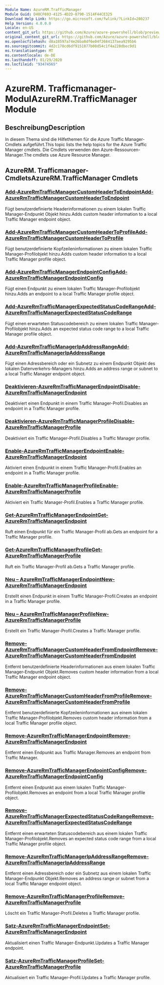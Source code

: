 ```yaml
---
Module Name: AzureRM.TrafficManager
Module Guid: D48CF693-4125-4D2D-8790-1514F44CE325
Download Help Link: https://go.microsoft.com/fwlink/?LinkId=280237
Help Version: 4.0.0.0
Locale: en-US
content_git_url: https://github.com/Azure/azure-powershell/blob/preview/src/ResourceManager/TrafficManager/Commands.TrafficManager2/help/AzureRM.TrafficManager.md
original_content_git_url: https://github.com/Azure/azure-powershell/blob/preview/src/ResourceManager/TrafficManager/Commands.TrafficManager2/help/AzureRM.TrafficManager.md
ms.openlocfilehash: d8a18597a74e26ba8df6e04f2684137aea9295b6
ms.sourcegitcommit: 4d2c178cd6df9151877b08d54c1f4a228dbec9d1
ms.translationtype: MT
ms.contentlocale: de-DE
ms.lasthandoff: 01/29/2020
ms.locfileid: "93474565"
---
```

# <span data-ttu-id="0301f-101">AzureRM. Trafficmanager-Modul</span><span class="sxs-lookup"><span data-stu-id="0301f-101">AzureRM.TrafficManager Module</span></span>
## <span data-ttu-id="0301f-102">Beschreibung</span><span class="sxs-lookup"><span data-stu-id="0301f-102">Description</span></span>
<span data-ttu-id="0301f-103">In diesem Thema sind die Hilfethemen für die Azure Traffic Manager-Cmdlets aufgeführt.</span><span class="sxs-lookup"><span data-stu-id="0301f-103">This topic lists the help topics for the Azure Traffic Manager cmdlets.</span></span> <span data-ttu-id="0301f-104">Die Cmdlets verwenden den Azure-Ressourcen-Manager.</span><span class="sxs-lookup"><span data-stu-id="0301f-104">The cmdlets use Azure Resource Manager.</span></span>

## <span data-ttu-id="0301f-105">AzureRM. Trafficmanager-Cmdlets</span><span class="sxs-lookup"><span data-stu-id="0301f-105">AzureRM.TrafficManager Cmdlets</span></span>
### [<span data-ttu-id="0301f-106">Add-AzureRmTrafficManagerCustomHeaderToEndpoint</span><span class="sxs-lookup"><span data-stu-id="0301f-106">Add-AzureRmTrafficManagerCustomHeaderToEndpoint</span></span>](Add-AzureRmTrafficManagerCustomHeaderToEndpoint.md)
<span data-ttu-id="0301f-107">Fügt benutzerdefinierte Headerinformationen zu einem lokalen Traffic Manager-Endpunkt Objekt hinzu.</span><span class="sxs-lookup"><span data-stu-id="0301f-107">Adds custom header information to a local Traffic Manager endpoint object.</span></span>

### [<span data-ttu-id="0301f-108">Add-AzureRmTrafficManagerCustomHeaderToProfile</span><span class="sxs-lookup"><span data-stu-id="0301f-108">Add-AzureRmTrafficManagerCustomHeaderToProfile</span></span>](Add-AzureRmTrafficManagerCustomHeaderToProfile.md)
<span data-ttu-id="0301f-109">Fügt benutzerdefinierte Kopfzeileninformationen zu einem lokalen Traffic Manager-Profilobjekt hinzu.</span><span class="sxs-lookup"><span data-stu-id="0301f-109">Adds custom header information to a local Traffic Manager profile object.</span></span>

### [<span data-ttu-id="0301f-110">Add-AzureRmTrafficManagerEndpointConfig</span><span class="sxs-lookup"><span data-stu-id="0301f-110">Add-AzureRmTrafficManagerEndpointConfig</span></span>](Add-AzureRmTrafficManagerEndpointConfig.md)
<span data-ttu-id="0301f-111">Fügt einen Endpunkt zu einem lokalen Traffic Manager-Profilobjekt hinzu.</span><span class="sxs-lookup"><span data-stu-id="0301f-111">Adds an endpoint to a local Traffic Manager profile object.</span></span>

### [<span data-ttu-id="0301f-112">Add-AzureRmTrafficManagerExpectedStatusCodeRange</span><span class="sxs-lookup"><span data-stu-id="0301f-112">Add-AzureRmTrafficManagerExpectedStatusCodeRange</span></span>](Add-AzureRmTrafficManagerExpectedStatusCodeRange.md)
<span data-ttu-id="0301f-113">Fügt einen erwarteten Statuscodebereich zu einem lokalen Traffic Manager-Profilobjekt hinzu.</span><span class="sxs-lookup"><span data-stu-id="0301f-113">Adds an expected status code range to a local Traffic Manager profile object.</span></span>

### [<span data-ttu-id="0301f-114">Add-AzureRmTrafficManagerIpAddressRange</span><span class="sxs-lookup"><span data-stu-id="0301f-114">Add-AzureRmTrafficManagerIpAddressRange</span></span>](Add-AzureRmTrafficManagerIpAddressRange.md)
<span data-ttu-id="0301f-115">Fügt einen Adressbereich oder ein Subnetz zu einem Endpunkt Objekt des lokalen Datenverkehrs-Managers hinzu.</span><span class="sxs-lookup"><span data-stu-id="0301f-115">Adds an address range or subnet to a local Traffic Manager endpoint object.</span></span>

### [<span data-ttu-id="0301f-116">Deaktivieren-AzureRmTrafficManagerEndpoint</span><span class="sxs-lookup"><span data-stu-id="0301f-116">Disable-AzureRmTrafficManagerEndpoint</span></span>](Disable-AzureRmTrafficManagerEndpoint.md)
<span data-ttu-id="0301f-117">Deaktiviert einen Endpunkt in einem Traffic Manager-Profil.</span><span class="sxs-lookup"><span data-stu-id="0301f-117">Disables an endpoint in a Traffic Manager profile.</span></span>

### [<span data-ttu-id="0301f-118">Deaktivieren-AzureRmTrafficManagerProfile</span><span class="sxs-lookup"><span data-stu-id="0301f-118">Disable-AzureRmTrafficManagerProfile</span></span>](Disable-AzureRmTrafficManagerProfile.md)
<span data-ttu-id="0301f-119">Deaktiviert ein Traffic Manager-Profil.</span><span class="sxs-lookup"><span data-stu-id="0301f-119">Disables a Traffic Manager profile.</span></span>

### [<span data-ttu-id="0301f-120">Enable-AzureRmTrafficManagerEndpoint</span><span class="sxs-lookup"><span data-stu-id="0301f-120">Enable-AzureRmTrafficManagerEndpoint</span></span>](Enable-AzureRmTrafficManagerEndpoint.md)
<span data-ttu-id="0301f-121">Aktiviert einen Endpunkt in einem Traffic Manager-Profil.</span><span class="sxs-lookup"><span data-stu-id="0301f-121">Enables an endpoint in a Traffic Manager profile.</span></span>

### [<span data-ttu-id="0301f-122">Enable-AzureRmTrafficManagerProfile</span><span class="sxs-lookup"><span data-stu-id="0301f-122">Enable-AzureRmTrafficManagerProfile</span></span>](Enable-AzureRmTrafficManagerProfile.md)
<span data-ttu-id="0301f-123">Aktiviert ein Traffic Manager-Profil.</span><span class="sxs-lookup"><span data-stu-id="0301f-123">Enables a Traffic Manager profile.</span></span>

### [<span data-ttu-id="0301f-124">Get-AzureRmTrafficManagerEndpoint</span><span class="sxs-lookup"><span data-stu-id="0301f-124">Get-AzureRmTrafficManagerEndpoint</span></span>](Get-AzureRmTrafficManagerEndpoint.md)
<span data-ttu-id="0301f-125">Ruft einen Endpunkt für ein Traffic Manager-Profil ab.</span><span class="sxs-lookup"><span data-stu-id="0301f-125">Gets an endpoint for a Traffic Manager profile.</span></span>

### [<span data-ttu-id="0301f-126">Get-AzureRmTrafficManagerProfile</span><span class="sxs-lookup"><span data-stu-id="0301f-126">Get-AzureRmTrafficManagerProfile</span></span>](Get-AzureRmTrafficManagerProfile.md)
<span data-ttu-id="0301f-127">Ruft ein Traffic Manager-Profil ab.</span><span class="sxs-lookup"><span data-stu-id="0301f-127">Gets a Traffic Manager profile.</span></span>

### [<span data-ttu-id="0301f-128">Neu – AzureRmTrafficManagerEndpoint</span><span class="sxs-lookup"><span data-stu-id="0301f-128">New-AzureRmTrafficManagerEndpoint</span></span>](New-AzureRmTrafficManagerEndpoint.md)
<span data-ttu-id="0301f-129">Erstellt einen Endpunkt in einem Traffic Manager-Profil.</span><span class="sxs-lookup"><span data-stu-id="0301f-129">Creates an endpoint in a Traffic Manager profile.</span></span>

### [<span data-ttu-id="0301f-130">Neu – AzureRmTrafficManagerProfile</span><span class="sxs-lookup"><span data-stu-id="0301f-130">New-AzureRmTrafficManagerProfile</span></span>](New-AzureRmTrafficManagerProfile.md)
<span data-ttu-id="0301f-131">Erstellt ein Traffic Manager-Profil.</span><span class="sxs-lookup"><span data-stu-id="0301f-131">Creates a Traffic Manager profile.</span></span>

### [<span data-ttu-id="0301f-132">Remove-AzureRmTrafficManagerCustomHeaderFromEndpoint</span><span class="sxs-lookup"><span data-stu-id="0301f-132">Remove-AzureRmTrafficManagerCustomHeaderFromEndpoint</span></span>](Remove-AzureRmTrafficManagerCustomHeaderFromEndpoint.md)
<span data-ttu-id="0301f-133">Entfernt benutzerdefinierte Headerinformationen aus einem lokalen Traffic Manager-Endpunkt Objekt.</span><span class="sxs-lookup"><span data-stu-id="0301f-133">Removes custom header information from a local Traffic Manager endpoint object.</span></span>

### [<span data-ttu-id="0301f-134">Remove-AzureRmTrafficManagerCustomHeaderFromProfile</span><span class="sxs-lookup"><span data-stu-id="0301f-134">Remove-AzureRmTrafficManagerCustomHeaderFromProfile</span></span>](Remove-AzureRmTrafficManagerCustomHeaderFromProfile.md)
<span data-ttu-id="0301f-135">Entfernt benutzerdefinierte Kopfzeileninformationen aus einem lokalen Traffic Manager-Profilobjekt.</span><span class="sxs-lookup"><span data-stu-id="0301f-135">Removes custom header information from a local Traffic Manager profile object.</span></span>

### [<span data-ttu-id="0301f-136">Remove-AzureRmTrafficManagerEndpoint</span><span class="sxs-lookup"><span data-stu-id="0301f-136">Remove-AzureRmTrafficManagerEndpoint</span></span>](Remove-AzureRmTrafficManagerEndpoint.md)
<span data-ttu-id="0301f-137">Entfernt einen Endpunkt aus Traffic Manager.</span><span class="sxs-lookup"><span data-stu-id="0301f-137">Removes an endpoint from Traffic Manager.</span></span>

### [<span data-ttu-id="0301f-138">Remove-AzureRmTrafficManagerEndpointConfig</span><span class="sxs-lookup"><span data-stu-id="0301f-138">Remove-AzureRmTrafficManagerEndpointConfig</span></span>](Remove-AzureRmTrafficManagerEndpointConfig.md)
<span data-ttu-id="0301f-139">Entfernt einen Endpunkt aus einem lokalen Traffic Manager-Profilobjekt.</span><span class="sxs-lookup"><span data-stu-id="0301f-139">Removes an endpoint from a local Traffic Manager profile object.</span></span>

### [<span data-ttu-id="0301f-140">Remove-AzureRmTrafficManagerExpectedStatusCodeRange</span><span class="sxs-lookup"><span data-stu-id="0301f-140">Remove-AzureRmTrafficManagerExpectedStatusCodeRange</span></span>](Remove-AzureRmTrafficManagerExpectedStatusCodeRange.md)
<span data-ttu-id="0301f-141">Entfernt einen erwarteten Statuscodebereich aus einem lokalen Traffic Manager-Profilobjekt.</span><span class="sxs-lookup"><span data-stu-id="0301f-141">Removes an expected status code range from a local Traffic Manager profile object.</span></span>

### [<span data-ttu-id="0301f-142">Remove-AzureRmTrafficManagerIpAddressRange</span><span class="sxs-lookup"><span data-stu-id="0301f-142">Remove-AzureRmTrafficManagerIpAddressRange</span></span>](Remove-AzureRmTrafficManagerIpAddressRange.md)
<span data-ttu-id="0301f-143">Entfernt einen Adressbereich oder ein Subnetz aus einem lokalen Traffic Manager-Endpunkt Objekt.</span><span class="sxs-lookup"><span data-stu-id="0301f-143">Removes an address range or subnet from a local Traffic Manager endpoint object.</span></span>

### [<span data-ttu-id="0301f-144">Remove-AzureRmTrafficManagerProfile</span><span class="sxs-lookup"><span data-stu-id="0301f-144">Remove-AzureRmTrafficManagerProfile</span></span>](Remove-AzureRmTrafficManagerProfile.md)
<span data-ttu-id="0301f-145">Löscht ein Traffic Manager-Profil.</span><span class="sxs-lookup"><span data-stu-id="0301f-145">Deletes a Traffic Manager profile.</span></span>

### [<span data-ttu-id="0301f-146">Satz-AzureRmTrafficManagerEndpoint</span><span class="sxs-lookup"><span data-stu-id="0301f-146">Set-AzureRmTrafficManagerEndpoint</span></span>](Set-AzureRmTrafficManagerEndpoint.md)
<span data-ttu-id="0301f-147">Aktualisiert einen Traffic Manager-Endpunkt.</span><span class="sxs-lookup"><span data-stu-id="0301f-147">Updates a Traffic Manager endpoint.</span></span>

### [<span data-ttu-id="0301f-148">Satz-AzureRmTrafficManagerProfile</span><span class="sxs-lookup"><span data-stu-id="0301f-148">Set-AzureRmTrafficManagerProfile</span></span>](Set-AzureRmTrafficManagerProfile.md)
<span data-ttu-id="0301f-149">Aktualisiert ein Traffic Manager-Profil.</span><span class="sxs-lookup"><span data-stu-id="0301f-149">Updates a Traffic Manager profile.</span></span>

